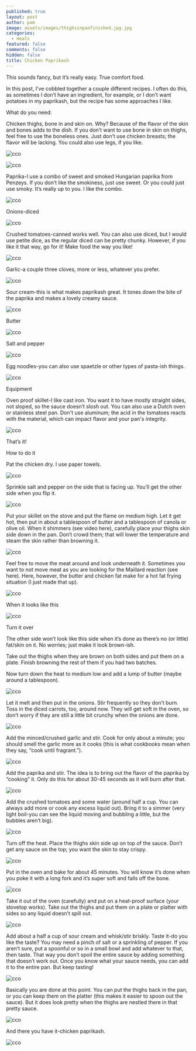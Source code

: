 ```yaml
---
published: true
layout: post
author: pam
image: assets/images/thighsinpanfinished.jpg.jpg
categories:
  - meals
featured: false
comments: false
hidden: false
title: Chicken Paprikash
---
```

This sounds fancy, but it’s really easy. True comfort food.


In this post, I’ve cobbled together a couple different recipes. I often do this, as sometimes I don’t have an ingredient, for example, or I don’t want potatoes in my paprikash, but the recipe has some approaches I like.

What do you need:

Chicken thighs, bone in and skin on. Why? Because of the flavor of the skin and bones adds to the dish. If you don’t want to use bone in skin on thighs, feel free to use the boneless ones. Just don’t use chicken breasts; the flavor will be lacking. You could also use legs, if you like.

![cco](/assets/images/PackagedThighs.jpg)

![cco](/assets/images/RawThighsinPan.jpg)

Paprika-I use a combo of sweet and smoked Hungarian paprika from Penzeys. If you don’t like the smokiness, just use sweet. Or you could just use smoky. It’s really up to you. I like the combo.

![cco](/assets/images/Paprika.jpg)

Onions-diced

![cco](/assets/images/DicedOnions.jpg)

Crushed tomatoes-canned works well. You can also use diced, but I would use petite dice, as the regular diced can be pretty chunky. However, if you like it that way, go for it! Make food the way you like!

![cco](/assets/images/CrushedTomsOneCup.jpg)

Garlic-a couple three cloves, more or less, whatever you prefer.

![cco](/assets/images/MincedGarlic.jpg)

Sour cream-this is what makes paprikash great. It tones down the bite of the paprika and makes a lovely creamy sauce.

![cco](/assets/images/CarrotCeleryOnion_Fotor.jpg)

Butter

![cco](/assets/images/CarrotCeleryOnion_Fotor.jpg)

Salt and pepper

![cco](/assets/images/CarrotCeleryOnion_Fotor.jpg)

Egg noodles-you can also use spaetzle or other types of pasta-ish things.

![cco](/assets/images/CarrotCeleryOnion_Fotor.jpg)

Equipment

Oven proof skillet-I like cast iron. You want it to have mostly straight sides, not sloped, so the sauce doesn’t slosh out. You can also use a Dutch oven or stainless steel pan. Don't use aluminum; the acid in the tomatoes reacts with the material, which can impact flavor and your pan's integrity.

![cco](/assets/images/CastIronSkillet.jpg)

That’s it!

How to do it

Pat the chicken dry. I use paper towels.

![cco](/assets/images/CarrotCeleryOnion_Fotor.jpg)

Sprinkle salt and pepper on the side that is facing up. You’ll get the other side when you flip it. 

![cco](/assets/images/CarrotCeleryOnion_Fotor.jpg)

Put your skillet on the stove and put the flame on medium high. Let it get hot, then put in about a tablespoon of butter and a tablespoon of canola or olive oil. When it shimmers (see video here), carefully place your thighs skin side down in the pan. Don’t crowd them; that will lower the temperature and steam the skin rather than browning it.

![cco](/assets/images/ThighsinPanSideOne.jpg)

Feel free to move the meat around and look underneath it. Sometimes you want to not move meat as you are looking for the Maillard reaction (see here). Here, however, the butter and chicken fat make for a hot fat frying situation (I just made that up).

![cco](/assets/images/CarrotCeleryOnion_Fotor.jpg)

When it looks like this

![cco](/assets/images/ThighFlipThreeQuarters.jpg)

Turn it over

The other side won’t look like this side when it’s done as there’s no (or little) fat/skin on it. No worries; just make it look brown-ish.

Take out the thighs when they are brown on both sides and put them on a plate. Finish browning the rest of them if you had two batches.

Now turn down the heat to medium low and add a lump of butter (maybe around a tablespoon). 

![cco](/assets/images/CarrotCeleryOnion_Fotor.jpg)

Let it melt and then put in the onions. Stir frequently so they don’t burn. Toss in the diced carrots, too, around now. They will get soft in the oven, so don’t worry if they are still a little bit crunchy when the onions are done.

![cco](/assets/images/CarrotCeleryOnion_Fotor.jpg)

Add the minced/crushed garlic and stir. Cook for only about a minute; you should smell the garlic more as it cooks (this is what cookbooks mean when they say, “cook until fragrant.”). 

![cco](/assets/images/CarrotCeleryOnion_Fotor.jpg)

Add the paprika and stir. The idea is to bring out the flavor of the paprika by “cooking” it. Only do this for about 30-45 seconds as it will burn after that.

![cco](/assets/images/CarrotCeleryOnion_Fotor.jpg)

Add the crushed tomatoes and some water (around half a cup. You can always add more or cook any excess liquid out). Bring it to a simmer (very light boil-you can see the liquid moving and bubbling a little, but the bubbles aren’t big). 

![cco](/assets/images/CarrotCeleryOnion_Fotor.jpg)

Turn off the heat. Place the thighs skin side up on top of the sauce. Don’t get any sauce on the top; you want the skin to stay crispy.

![cco](/assets/images/CarrotCeleryOnion_Fotor.jpg)

Put in the oven and bake for about 45 minutes. You will know it’s done when you poke it with a long fork and it’s super soft and falls off the bone.

![cco](/assets/images/CarrotCeleryOnion_Fotor.jpg)

Take it out of the oven (carefully) and put on a heat-proof surface (your stovetop works). Take out the thighs and put them on a plate or platter with sides so any liquid doesn’t spill out. 

![cco](/assets/images/CarrotCeleryOnion_Fotor.jpg)

Add about a half a cup of sour cream and whisk/stir briskly. Taste it-do you like the taste? You may need a pinch of salt or a sprinkling of pepper. If you aren’t sure, put a spoonful or so in a small bowl and add whatever to that, then taste. That way you don’t spoil the entire sauce by adding something that doesn’t work out. Once you know what your sauce needs, you can add it to the entire pan. But keep tasting!

![cco](/assets/images/CarrotCeleryOnion_Fotor.jpg)

Basically you are done at this point. You can put the thighs back in the pan, or you can keep them on the platter (this makes it easier to spoon out the sauce). But it does look pretty when the thighs are nestled there in that pretty sauce.

![cco](/assets/images/CarrotCeleryOnion_Fotor.jpg)

And there you have it-chicken paprikash.

![cco](/assets/images/ThghsinPanFinished.jpg.jpg)

